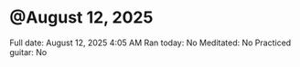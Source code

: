 # @August 12, 2025

Full date: August 12, 2025 4:05 AM
Ran today: No
Meditated: No
Practiced guitar: No
